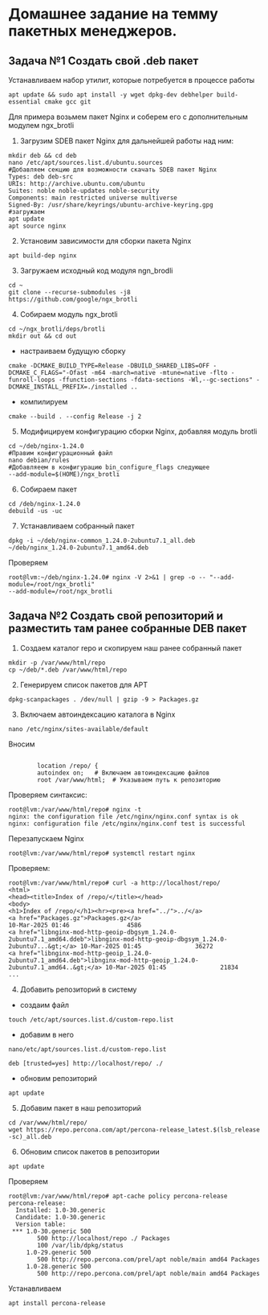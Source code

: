 # Домашнее задание на темму пакетных менеджеров.
## Задача №1 Создать свой .deb пакет
 Устанавливаем набор утилит, которые потребуется в процессе работы
```
apt update && sudo apt install -y wget dpkg-dev debhelper build-essential cmake gcc git
```
Для примера возьмем пакет Nginx и соберем его с дополнительным модулем ngx_brotli     
1.  Загрузим SDEB пакет Nginx для дальнейшей работы над ним:
```
mkdir deb && cd deb
nano /etc/apt/sources.list.d/ubuntu.sources
#Добавляем секцию для возможности скачать SDEB пакет Nginx
Types: deb deb-src
URIs: http://archive.ubuntu.com/ubuntu
Suites: noble noble-updates noble-security
Components: main restricted universe multiverse
Signed-By: /usr/share/keyrings/ubuntu-archive-keyring.gpg
#загружаем
apt update
apt source nginx
```
2. Установим зависимости для сборки пакета Nginx
```
apt build-dep nginx
```
3. Загружаем исходный  код модуля ngn_brodli
```
cd ~
git clone --recurse-submodules -j8 https://github.com/google/ngx_brotli
```
4. Собираем модуль ngx_brotli
```
cd ~/ngx_brotli/deps/brotli
mkdir out && cd out
```
- настраиваем будущую сборку
```
cmake -DCMAKE_BUILD_TYPE=Release -DBUILD_SHARED_LIBS=OFF -DCMAKE_C_FLAGS="-Ofast -m64 -march=native -mtune=native -flto -funroll-loops -ffunction-sections -fdata-sections -Wl,--gc-sections" -DCMAKE_INSTALL_PREFIX=./installed ..
```
- компилируем
```
cmake --build . --config Release -j 2
```
5. Модифицируем конфигурацию сборки Nginx, добавляя модуль brotli
```
cd ~/deb/nginx-1.24.0
#Правим конфигурационный файл
nano debian/rules
#Добавляеем в конфигурацию bin_configure_flags следующее
--add-module=$(HOME)/ngx_brotli
```
6. Собираем пакет
```
cd /deb/nginx-1.24.0
debuild -us -uc
```
7. Устанавливаем собранный пакет
```
dpkg -i ~/deb/nginx-common_1.24.0-2ubuntu7.1_all.deb ~/deb/nginx_1.24.0-2ubuntu7.1_amd64.deb
```
Проверяем
```
root@lvm:~/deb/nginx-1.24.0# nginx -V 2>&1 | grep -o -- "--add-module=/root/ngx_brotli"
--add-module=/root/ngx_brotli
```

## Задача №2 Создать свой репозиторий и разместить там ранее собранные DEB пакет
1. Создаем каталог repo и скопируем наш ранее собранный пакет
```
mkdir -p /var/www/html/repo
cp ~/deb/*.deb /var/www/html/repo
```
2. Генерируем список пакетов для APT
```
dpkg-scanpackages . /dev/null | gzip -9 > Packages.gz
```
3. Включаем автоиндексацию каталога в Nginx
```
nano /etc/nginx/sites-available/default
```
Вносим
```

        location /repo/ {
        autoindex on;   # Включаем автоиндексацию файлов
        root /var/www/html;  # Указываем путь к репозиторию
```
Проверяем синтаксис:
```
root@lvm:/var/www/html/repo# nginx -t
nginx: the configuration file /etc/nginx/nginx.conf syntax is ok
nginx: configuration file /etc/nginx/nginx.conf test is successful
```
Перезапускаем Nginx
```
root@lvm:/var/www/html/repo# systemctl restart nginx
```
Проверяем:
```
root@lvm:/var/www/html/repo# curl -a http://localhost/repo/
<html>
<head><title>Index of /repo/</title></head>
<body>
<h1>Index of /repo/</h1><hr><pre><a href="../">../</a>
<a href="Packages.gz">Packages.gz</a>                                        10-Mar-2025 01:46                4586
<a href="libnginx-mod-http-geoip-dbgsym_1.24.0-2ubuntu7.1_amd64.ddeb">libnginx-mod-http-geoip-dbgsym_1.24.0-2ubuntu7...&gt;</a> 10-Mar-2025 01:45               36272
<a href="libnginx-mod-http-geoip_1.24.0-2ubuntu7.1_amd64.deb">libnginx-mod-http-geoip_1.24.0-2ubuntu7.1_amd64..&gt;</a> 10-Mar-2025 01:45               21834
...
```
4. Добавить репозиторий в систему
- создаим файл
```
touch /etc/apt/sources.list.d/custom-repo.list
```
- добавим в него
```
nano/etc/apt/sources.list.d/custom-repo.list

deb [trusted=yes] http://localhost/repo/ ./
```
- обновим репозиторий
```
apt update
```

5. Добавим пакет в наш репозиторий
```
cd /var/www/html/repo/
wget https://repo.percona.com/apt/percona-release_latest.$(lsb_release -sc)_all.deb
```
6. Обновим список пакетов в репозитории
```
apt update
```
Проверяем
```
root@lvm:/var/www/html/repo# apt-cache policy percona-release
percona-release:
  Installed: 1.0-30.generic
  Candidate: 1.0-30.generic
  Version table:
 *** 1.0-30.generic 500
        500 http://localhost/repo ./ Packages
        100 /var/lib/dpkg/status
     1.0-29.generic 500
        500 http://repo.percona.com/prel/apt noble/main amd64 Packages
     1.0-28.generic 500
        500 http://repo.percona.com/prel/apt noble/main amd64 Packages
```
Устанавливаем
```
apt install percona-release
```
